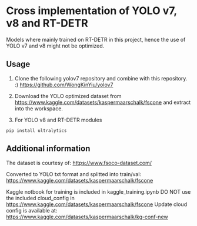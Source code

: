 # Cross implementation of YOLO v7, v8 and RT-DETR

Models where mainly trained on RT-DETR in this project, hence the use of YOLO v7 and v8 might not be optimized. 


## Usage
1. Clone the following yolov7 repository and combine with this repository. :)
https://github.com/WongKinYiu/yolov7

2. Download the YOLO optimized dataset from https://www.kaggle.com/datasets/kaspermaarschalk/fscone and extract into the workspace.

3. For YOLO v8 and RT-DETR modules
```
pip install ultralytics
```


## Additional information

The dataset is courtesy of:
https://www.fsoco-dataset.com/

Converted to YOLO txt format and splitted into train/val: 
https://www.kaggle.com/datasets/kaspermaarschalk/fscone

Kaggle notbook for training is included in kaggle_training.ipynb DO NOT use the included cloud_config in https://www.kaggle.com/datasets/kaspermaarschalk/fscone
Update cloud config is available at: https://www.kaggle.com/datasets/kaspermaarschalk/kg-conf-new
